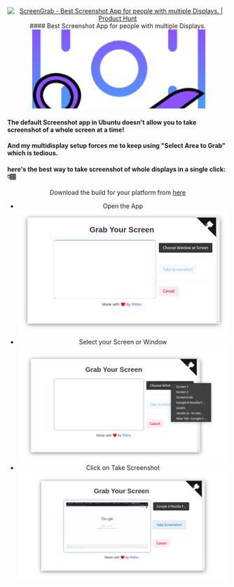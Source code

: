 <div align="center">
<a href="https://www.producthunt.com/posts/screengrab-2?utm_source=badge-featured&utm_medium=badge&utm_souce=badge-screengrab-2" target="_blank"><img src="https://api.producthunt.com/widgets/embed-image/v1/featured.svg?post_id=304003&theme=light" alt="ScreenGrab - Best Screenshot App for people with multiple Displays. | Product Hunt" style="width: 250px; height: 54px;" width="250" height="54" /></a>
  #### Best Screenshot App for people with multiple Displays.
<img alt="screengrab" style="object-fit: cover; width:400px; height:180px;" src="assets/ScreenGrabLogo.png"> </img>

</div>

#### The default Screenshot app in Ubuntu doesn't allow you to take screenshot of a whole screen at a time!

#### And my multidisplay setup forces me to keep using "Select Area to Grab" which is tedious.

#### here's the best way to take screenshot of whole displays in a single click: 👇🏽

<div align="center">

Download the build for your platform from <a href="https://github.com/ribhuji/ScreenGrab/tree/main/builds" target="_blank">here</a>
- Open the App
<img alt="screengrab_demo" src="assets/homeImage.png"> </img>
- Select your Screen or Window
<img alt="screengrab_demo" src="assets/selectImage.png"> </img>
- Click on Take Screenshot
<img alt="screengrab_demo" src="assets/takeScreenshot.png"> </img>

</div>
